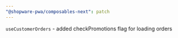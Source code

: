 ```yaml
---
"@shopware-pwa/composables-next": patch
---
```


`useCustomerOrders` - added checkPromotions flag for loading orders
